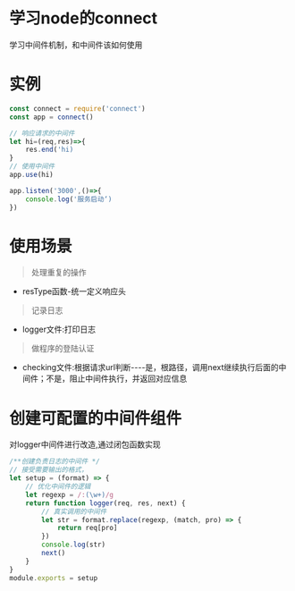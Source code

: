 # 学习node的connect
学习中间件机制，和中间件该如何使用

# 实例
```js
const connect = require('connect')
const app = connect()

// 响应请求的中间件
let hi=(req,res)=>{
    res.end('hi)
}
// 使用中间件
app.use(hi)

app.listen('3000',()=>{
    console.log('服务启动‘)
})
```

# 使用场景
>处理重复的操作
- resType函数-统一定义响应头
>记录日志
- logger文件:打印日志
>做程序的登陆认证
- checking文件:根据请求url判断----是，根路径，调用next继续执行后面的中间件；不是，阻止中间件执行，并返回对应信息

# 创建可配置的中间件组件
对logger中间件进行改造,通过闭包函数实现
```js
/**创建负责日志的中间件 */
// 接受需要输出的格式，
let setup = (format) => {
    // 优化中间件的逻辑
    let regexp = /:(\w+)/g
    return function logger(req, res, next) {
        // 真实调用的中间件
        let str = format.replace(regexp, (match, pro) => {
            return req[pro]
        })
        console.log(str)
        next()
    }
}
module.exports = setup
```

